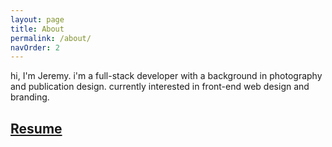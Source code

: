 ```yaml
---
layout: page
title: About
permalink: /about/
navOrder: 2
---
```



hi, I'm Jeremy. i'm a full-stack developer with a background in photography and publication design. currently interested in front-end web design and branding.

## [Resume](/assets/JSparagon_resume_202008.docx)
